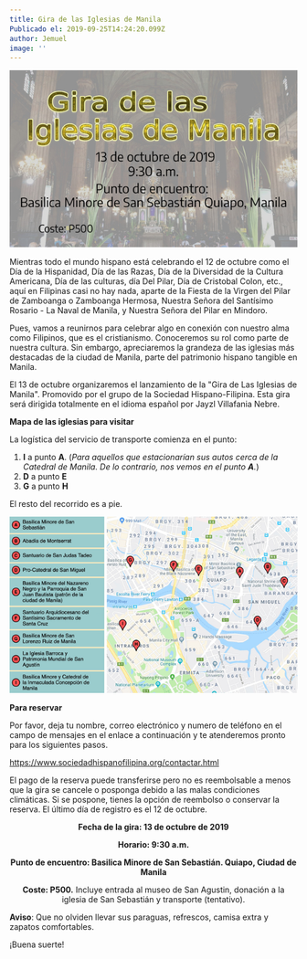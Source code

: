 ```yaml
---
title: Gira de las Iglesias de Manila
Publicado el: 2019-09-25T14:24:20.099Z
author: Jemuel
image: ''
---
```

![](/img/uploads/edited-online-2-resized.jpg)

Mientras todo el mundo hispano está celebrando el 12 de octubre como el Día de la Hispanidad, Día de las Razas, Día de la Diversidad de la Cultura Americana, Día de las culturas, día Del Pilar, Día de Cristobal Colon, etc., aquí en Filipinas casi no hay nada, aparte de la Fiesta de la Virgen del Pilar de Zamboanga o Zamboanga Hermosa, Nuestra Señora del Santísimo Rosario - La Naval de Manila, y Nuestra Señora del Pilar en Mindoro.

Pues, vamos a reunirnos para celebrar algo en conexión con nuestro alma como Filipinos, que es el cristianismo. Conoceremos su rol como parte de nuestra cultura. Sin embargo, apreciaremos la grandeza de las iglesias más destacadas de la ciudad de Manila, parte del patrimonio hispano tangible en Manila.

El 13 de octubre organizaremos el lanzamiento de la "Gira de Las Iglesias de Manila". Promovido por el grupo de la Sociedad Hispano-Filipina. Esta gira será dirigida totalmente en el idioma español por Jayzl Villafania Nebre.

**Mapa de las iglesias para visitar**

La logística del servicio de transporte comienza en el punto:

1. **I** a punto **A**. (_Para aquellos que estacionarían sus autos cerca de la Catedral de Manila. De lo contrario, nos vemos en el punto **A**._)
2. **D** a punto **E**
3. **G** a punto **H**

El resto del recorrido es a pie.

![](/img/uploads/mapa-de-la-ruta_edited-resized.jpg)

**Para reservar**

Por favor, deja tu nombre, correo electrónico y numero de teléfono en el campo de mensajes en el enlace a continuación y te atenderemos pronto para los siguientes pasos.

<https://www.sociedadhispanofilipina.org/contactar.html>

El pago de la reserva puede transferirse pero no es reembolsable a menos que la gira se cancele o posponga debido a las malas condiciones climáticas. Si se pospone, tienes la opción de reembolso o conservar la reserva. El último día de registro es el 12 de octubre.

<p style="text-align: center;"><b>
Fecha de la gira: 13 de octubre de 2019</b></p>

<p style="text-align: center;"><b>Horario: 9:30 a.m.</b></p>

<p style="text-align: center;"><b>Punto de encuentro: Basilica Minore de San Sebastián. Quiapo, Ciudad de Manila</b></p>

<p style="text-align: center;"><b>Coste: P500.</b> Incluye entrada al museo de San Agustin, donación a la iglesia de San Sebastián y transporte (tentativo).</p>

**Aviso**: Que no olviden llevar sus paraguas, refrescos, camisa extra y zapatos comfortables.

¡Buena suerte!
